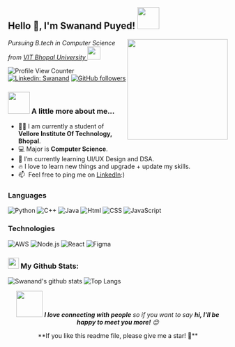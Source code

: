 <!---
swanand203/swanand203 is a ✨ special ✨ repository because its `README.md` (this file) appears on your GitHub profile.
You can click the Preview link to take a look at your changes.
--->
<h2> Hello 👋, I'm Swanand Puyed! <img src="https://media.giphy.com/media/12oufCB0MyZ1Go/giphy.gif" width="50"></h2>
<img align='right' src="https://media.giphy.com/media/M9gbBd9nbDrOTu1Mqx/giphy.gif" width="230">
<p><em>Pursuing B.tech in Computer Science from <a href="https://vitbhopal.ac.in/">VIT Bhopal University
</a><img src="https://media.giphy.com/media/WUlplcMpOCEmTGBtBW/giphy.gif" width="30"> 
</em></p>

![Profile View Counter](https://komarev.com/ghpvc/?username=swanand203)
[![Linkedin: Swanand](https://img.shields.io/badge/-Swanand-blue?style=flat-square&logo=Linkedin&logoColor=white&link=https://www.linkedin.com/in/swanand-puyed-61a7311b6/)](https://www.linkedin.com/in/swanand-puyed-61a7311b6/)
[![GitHub followers](https://img.shields.io/github/followers/swanand203?tab=followers&style=social)](https://github.com/swanand203)

### <img src="https://media.giphy.com/media/VgCDAzcKvsR6OM0uWg/giphy.gif" width="50"> A little more about me...  

- 👨‍🏛 I am currently a student of **Vellore Institute Of Technology, Bhopal**.
- 💻 Major is **Computer Science**.
- 🌱 I’m currently learning UI/UX Design and DSA.
- 🔥 I love to learn new things and upgrade + update my skills.
- 📫 &nbsp;Feel free to ping me on [LinkedIn](https://www.linkedin.com/in/swanand-puyed-61a7311b6/):)



  
### Languages

![Python](https://img.shields.io/badge/-Python-000?&logo=Python)
![C++](https://img.shields.io/badge/-C++-000?&logo=c%2b%2b&logoColor=00599C)
![Java](https://img.shields.io/badge/-Java-000?&logo=Java&logoColor=007396)
![Html](https://img.shields.io/badge/-HTML-000?&logo=Html)
![CSS](https://img.shields.io/badge/-CSS-000?&logo=CSS)
![JavaScript](https://img.shields.io/badge/-JavaScript-000?&logo=JavaScript)

### Technologies

![AWS](https://img.shields.io/badge/-AWS-000?&logo=Amazon-AWS&logoColor=F90)
![Node.js](https://img.shields.io/badge/-Node.js-000?&logo=node.js)
![React](https://img.shields.io/badge/-React-000?&logo=React)
![Figma](https://img.shields.io/badge/-figma-000?&logo=figma&logoColor=f24e1e)
<!---
### Projects

[![](https://img.shields.io/badge/-🧬%20My%20Website-000)](https://github.com/yazdanhaider/Yazdan-Personal-Portfolio-Website)
[![](https://img.shields.io/badge/-👔%20Myntra%20Clone-000)](https://github.com/yazdanhaider/Myntra-Clone)
[![](https://img.shields.io/badge/-☕️%20Café%20Website-000)](https://github.com/yazdanhaider/Cafe-Good-Samaritans)
[![](https://img.shields.io/badge/-🗺%20Face%20Recognition%20Attndance%20System-000)]([https://github.com/adamalston/PokemonGo-Map](https://github.com/yazdanhaider/Face-Recognition-Based-Attendance-System))

--->
### <img src='https://media1.giphy.com/media/du3J3cXyzhj75IOgvA/giphy.gif?cid=ecf05e47x2g034i9pzwtzzsd3xgg2w9nr94t4tflbbgo3008&rid=giphy.gif' width='25' /> My Github Stats:
![Swanand's github stats](https://github-readme-stats.vercel.app/api?username=swanand203&show_icons=true&title_color=ffc857&icon_color=8ac926&text_color=daf7dc&bg_color=151515&hide=issues&count_private=true&include_all_commits=true)
![Top Langs](https://github-readme-stats.vercel.app/api/top-langs/?username=swanand203&layout=compact&text_color=daf7dc&bg_color=151515&hide=css,html,php)




<p align="center"><img src="https://media.giphy.com/media/LnQjpWaON8nhr21vNW/giphy.gif" width="60"> <em><b>I love connecting with people</b> so if you want to say <b>hi, I'll be happy to meet you more!</b> 😊</em></p>

<p align="center"> **If you like this readme file, please give me a star! 🌟**</p>
<!-- <p align="center">Made with ❤️ in BHARAT 🇮🇳</p> -->
